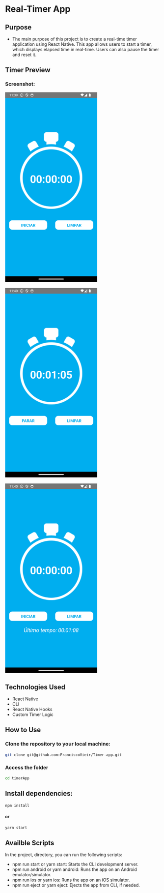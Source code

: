 # Real-Timer App

## Purpose

- The main purpose of this project is to create a real-time timer application using React Native. This app allows users to start a timer, which displays elapsed time in real-time. Users can also pause the timer and reset it.

## Timer Preview

### Screenshot:

  <img src="./src/assets/screenshot1.png" alt="Screenshot starting" width="300">
  <br>
  <br>
  <img src="./src/assets/screenshot2.png" alt="Screenshot working" width="300">
  <br>
  <br>
  <img src="./src/assets/screenshot3.png" alt="Screenshot reset" width="300">

## Technologies Used

- React Native
- CLI
- React Native Hooks
- Custom Timer Logic

## How to Use

### Clone the repository to your local machine:

```bash
git clone git@github.com:FranciscoVieir/Timer-app.git
```

### Access the folder

```bash
cd timerApp
```

## Install dependencies:

```bash
npm install
```

#### or

```bash
yarn start
```

## Availble Scripts

In the project, directory, you can run the following scripts:

- npm run start or yarn start: Starts the CLI development server.
- npm run android or yarn android: Runs the app on an Android emulator/simulator.
- npm run ios or yarn ios: Runs the app on an iOS simulator.
- npm run eject or yarn eject: Ejects the app from CLI, if needed.
